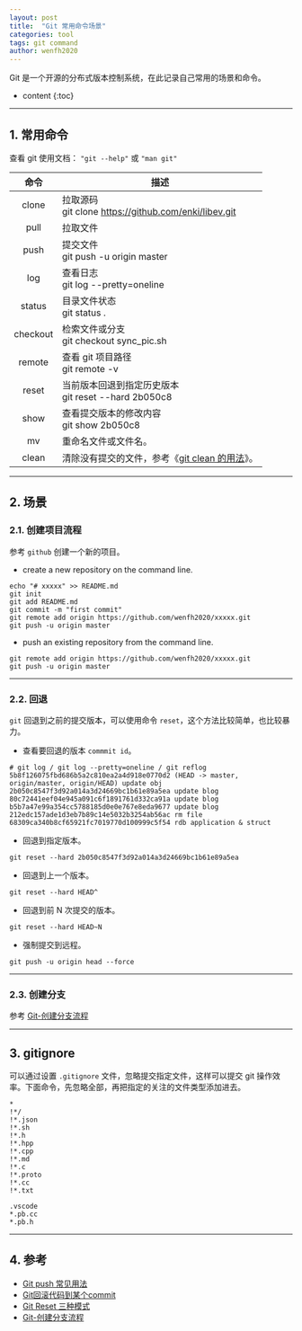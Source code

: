 ```yaml
---
layout: post
title:  "Git 常用命令场景"
categories: tool
tags: git command
author: wenfh2020
---
```


Git 是一个开源的分布式版本控制系统，在此记录自己常用的场景和命令。



* content
{:toc}

---

## 1. 常用命令

查看 git 使用文档： `"git --help"` 或 `"man git"`

|   命令   | 描述                                                                                     |
| :------: | ---------------------------------------------------------------------------------------- |
|  clone   | 拉取源码 <br/>git clone https://github.com/enki/libev.git                                |
|   pull   | 拉取文件                                                                                 |
|   push   | 提交文件<br/>git push -u origin master                                                   |
|   log    | 查看日志<br/>git log --pretty=oneline                                                    |
|  status  | 目录文件状态<br/>git status .                                                            |
| checkout | 检索文件或分支<br/>git checkout sync_pic.sh                                              |
|  remote  | 查看 git 项目路径<br/>git remote -v                                                      |
|  reset   | 当前版本回退到指定历史版本  <br/>git reset --hard 2b050c8                                |
|   show   | 查看提交版本的修改内容 <br/>  git show 2b050c8                                           |
|    mv    | 重命名文件或文件名。                                                                     |
|  clean   | 清除没有提交的文件，参考《[git clean 的用法](https://www.jianshu.com/p/0b05ef199749)》。 |

---

## 2. 场景

### 2.1. 创建项目流程

参考 `github` 创建一个新的项目。

* create a new repository on the command line.

```shell
echo "# xxxxx" >> README.md
git init
git add README.md
git commit -m "first commit"
git remote add origin https://github.com/wenfh2020/xxxxx.git
git push -u origin master
```

* push an existing repository from the command line.

```shell
git remote add origin https://github.com/wenfh2020/xxxxx.git
git push -u origin master
```

---

### 2.2. 回退

`git` 回退到之前的提交版本，可以使用命令 `reset`，这个方法比较简单，也比较暴力。

* 查看要回退的版本 `commmit id`。

```shell
# git log / git log --pretty=oneline / git reflog
5b8f126075fbd686b5a2c810ea2a4d918e0770d2 (HEAD -> master, origin/master, origin/HEAD) update obj
2b050c8547f3d92a014a3d24669bc1b61e89a5ea update blog
80c72441eef04e945a091c6f1891761d332ca91a update blog
b5b7a47e99a354cc5788185d0e0e767e8eda9677 update blog
212edc157ade1d3eb7b89c14e5032b3254ab56ac rm file
68309ca340b8cf65921fc7019770d100999c5f54 rdb application & struct
```

* 回退到指定版本。

```shell
git reset --hard 2b050c8547f3d92a014a3d24669bc1b61e89a5ea
```

* 回退到上一个版本。

```shell
git reset --hard HEAD^
```

* 回退到前 N 次提交的版本。

```shell
git reset --hard HEAD~N
```

* 强制提交到远程。

```shell
git push -u origin head --force
```

---

### 2.3. 创建分支

参考 [Git-创建分支流程](https://blog.csdn.net/zhangsify/article/details/80546069)

---

## 3. gitignore

可以通过设置 `.gitignore` 文件，忽略提交指定文件，这样可以提交 git 操作效率。下面命令，先忽略全部，再把指定的关注的文件类型添加进去。

```shell
*
!*/
!*.json
!*.sh
!*.h
!*.hpp
!*.cpp
!*.md
!*.c
!*.proto
!*.cc
!*.txt

.vscode
*.pb.cc
*.pb.h
```

---

## 4. 参考

* [Git push 常见用法](https://www.cnblogs.com/qianqiannian/p/6008140.html)
* [Git回滚代码到某个commit](https://www.cnblogs.com/hukuangjie/p/11369434.html)
* [Git Reset 三种模式](https://www.jianshu.com/p/c2ec5f06cf1a)
* [Git-创建分支流程](https://blog.csdn.net/zhangsify/article/details/80546069)
